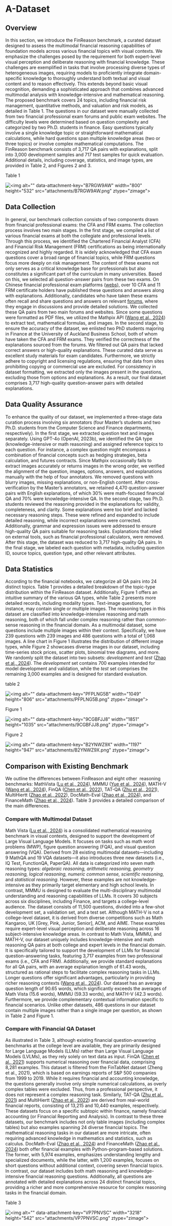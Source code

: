 # A-Dataset

## Overview

In this section, we introduce the FinReason benchmark, a curated dataset designed to assess the multimodal financial reasoning capabilities of foundation models across various financial topics with visual contexts. We emphasize the challenges posed by the requirement for both expert-level visual perception and deliberate reasoning with financial knowledge. These challenges are exemplified in tasks that involve processing diverse types of heterogeneous images, requiring models to proficiently integrate domain-specific knowledge to thoroughly understand both textual and visual content and to reason effectively. This extends beyond basic visual recognition, demanding a sophisticated approach that combines advanced multimodal analysis with knowledge-intensive and mathematical reasoning. The proposed benchmark covers 24 topics, including financial risk management, quantitative methods, and valuation and risk models, as detailed in Table 1. The questions in our dataset were manually collected from two financial professional exam forums and public exam websites. The difficulty levels were determined based on question complexity and categorized by two Ph.D. students in finance. Easy questions typically involve a single knowledge topic or straightforward mathematical calculations, while hard questions span multiple knowledge areas (two or three topics) or involve complex mathematical computations. The FinReason benchmark consists of 3,717 QA pairs with explanations, split into 3,000 development samples and 717 test samples for quick evaluation. Additional details, including coverage, statistics, and image types, are provided in Table 2, and Figures 2 and 3.

Table 1

![\<img alt="" data-attachment-key="B7RGW9AW" width="800" height="532" src="attachments/B7RGW9AW.png" ztype="zimage">](attachments/B7RGW9AW.png)

## Data Collection

In general, our benchmark collection consists of two components drawn from financial professional exams: the CFA and FRM exams. The collection process involves two main stages. In the first stage, we compiled a list of various financial exams at both the collegiate and professional levels. Through this process, we identified the Chartered Financial Analyst (CFA) and Financial Risk Management (FRM) certifications as being internationally recognized and highly regarded. It is widely acknowledged that CFA exam questions cover a broad range of financial topics, while FRM questions focus more deeply on risk management. The content of these exams not only serves as a critical knowledge base for professionals but also constitutes a significant part of the curriculum in many universities. Based on this, we selected all question-answer pairs from these two exams. On Chinese financial professional exam platforms ([webs](https://www.frm.cn/answer/)), over 10 CFA and 11 FRM certificate holders have published these questions and answers along with explanations. Additionally, candidates who have taken these exams often recall and share questions and answers on relevant [forums](https://bbs.frm.cn/), where they engage in discussions and provide detailed solutions. We collected these QA pairs from two main forums and websites. Since some questions were formatted as PDF files, we utilized the Mathpix API ([Wang et al., 2024](zotero://select/library/items/4TS6RFHG)) to extract text, mathematical formulas, and images. In the second stage, to ensure the accuracy of the dataset, we enlisted two PhD students majoring in Finance at the University of Auckland Business School, both of whom have taken the CFA and FRM exams. They verified the correctness of the explanations sourced from the forums. We filtered out QA pairs that lacked correct answers or high-quality explanations. These curated data serve as excellent study materials for exam candidates. Furthermore, we strictly adhere to copyright and licensing regulations, ensuring that data from sites prohibiting copying or commercial use are excluded. For consistency in dataset formatting, we extracted only the images present in the questions, excluding those from options and explanations. As a result, our final dataset comprises 3,717 high-quality question-answer pairs with detailed explanations.

## Data Quality Assurance

To enhance the quality of our dataset, we implemented a three-stage data curation process involving six annotators (four Master’s students and two Ph.D. students from the Computer Science and Finance departments, respectively). In the first stage, we extracted question text and images separately. Using GPT-4o (OpenAI, 2023b), we identified the QA type (knowledge-intensive or math reasoning) and assigned reference topics to each question. For instance, a complex question might encompass a combination of financial concepts such as hedging strategies, beta calculation, and futures contracts. Since Mathpix occasionally fails to extract images accurately or returns images in the wrong order, we verified the alignment of the question, images, options, answers, and explanations manually with the help of four annotators. We removed questions with blurry images, missing explanations, or non-English content. After cross-verification by the Master’s annotators, we retained 4,470 question-answer pairs with English explanations, of which 30% were math-focused financial QA and 70% were knowledge-intensive QA. In the second stage, two Ph.D. students reviewed the reasoning provided in the explanations for validity, completeness, and clarity. Some explanations were too brief and lacked necessary reasoning steps. These were refined and expanded to include detailed reasoning, while incorrect explanations were corrected. Additionally, grammar and expression issues were addressed to ensure high-quality QA pairs suitable for reasoning tasks. Explanations that relied on external tools, such as financial professional calculators, were removed. After this stage, the dataset was reduced to 3,717 high-quality QA pairs. In the final stage, we labeled each question with metadata, including question ID, source topics, question type, and other relevant attributes.

## Data Statistics

According to the financial notebooks, we categorize all QA pairs into 24 distinct topics. Table 1 provides a detailed breakdown of the topic-type distribution within the FinReason dataset. Additionally, Figure 1 offers an intuitive summary of the various QA types, while Table 2 presents more detailed records, including modality types. Text-image questions, for instance, may contain single or multiple images. The reasoning types in this dataset are classified into knowledge-intensive reasoning and math reasoning, both of which fall under complex reasoning rather than common-sense reasoning in the financial domain. As a multimodal dataset, some questions include multiple images within their context. Specifically, we have 239 questions with 239 images and 486 questions with a total of 1,068 images. A line chart in Figure 1 illustrates the distribution of different image types, while Figure 2 showcases diverse images in our dataset, including time-series stock prices, scatter plots, binomial tree diagrams, and more. We randomly split the dataset into two subsets: *development* and *test* ([Zhao et al., 2024](zotero://select/library/items/R3L3UWYG)). The *development* set contains 700 examples intended for model development and validation, while the *test* set comprises the remaining 3,000 examples and is designed for standard evaluation.

table 2

![\<img alt="" data-attachment-key="PFPLNG5B" width="1049" height="806" src="attachments/PFPLNG5B.png" ztype="zimage">](attachments/PFPLNG5B.png)

Figure 1

![\<img alt="" data-attachment-key="9CGBFJJ8" width="1851" height="1035" src="attachments/9CGBFJJ8.png" ztype="zimage">](attachments/9CGBFJJ8.png)

Figure 2

![\<img alt="" data-attachment-key="B2YNWZ9X" width="1197" height="947" src="attachments/B2YNWZ9X.png" ztype="zimage">](attachments/B2YNWZ9X.png)

## Comparison with Existing Benchmark

We outline the differences between FinReason and eight other  reasoning benchmarks: MathVista ([Lu et al., 2024](zotero://select/library/items/JFCJN7ZN)), MMMU ([Yue et al., 2024](zotero://select/library/items/CRFR977L)), MATH-V ([Wang et al., 2024](zotero://select/library/items/4TS6RFHG)), FinQA ([Chen et al., 2022](zotero://select/library/items/Q6ZHWRV5)), TAT-QA ([Zhu et al., 2021](zotero://select/library/items/436BPGTN)), MultiHiertt ([Zhao et al., 2022](zotero://select/library/items/VCHGBC7A)), DocMath-Eval ([Zhao et al., 2024](zotero://select/library/items/I8LMGSXS)), and FinanceMath ([Zhao et al., 2024](zotero://select/library/items/R3L3UWYG)). Table 3 provides a detailed comparison of the main differences.

### Compare with Multimodal Dataset

Math Vista ([Lu et al., 2024](zotero://select/library/items/JFCJN7ZN)) is a consolidated mathematical reasoning benchmark in visual contexts, designed to support the development of Large Visual Language Models. It focuses on tasks such as math word problems (MWP), figure question answering (FQA), and visual question answering (VQA). Derived from 28 existing multimodal datasets—including 9 MathQA and 19 VQA datasets—it also introduces three new datasets (i.e., IQ Test, FunctionQA, PaperQA). All data is categorized into seven math reasoning types: *algebraic reasoning, arithmetic reasoning, geometry reasoning, logical reasoning, numeric common sense, scientific reasoning,* and *statistical reasoning.* However, these examples are not knowledge-intensive as they primarily target elementary and high school levels. In contrast, MMMU is designed to evaluate the multi-disciplinary multimodal understanding and reasoning capabilities of LLMs. It covers 30 subjects across six disciplines, including Finance, and targets a college-level audience. The dataset consists of 11,500 questions, divided into a few-shot development set, a validation set, and a test set. Although MATH-V is not a college-level dataset, it is derived from diverse competitions such as Math Kangaroo, UK \[Grey, Pink, Junior, Senior], ACM, and AIME. These examples require expert-level visual perception and deliberate reasoning across 16 subject-intensive knowledge areas. In contrast to Math Vista, MMMU, and MATH-V, our dataset uniquely includes knowledge-intensive and math reasoning QA pairs at both college and expert levels in the financial domain. It is specifically tailored to support the development of LLMs for financial question-answering tasks, featuring 3,717 examples from two professional exams (i.e., CFA and FRM). Additionally, we provide standard explanations for all QA pairs, with an average explanation length of 61.43 words, structured as rational steps to facilitate complex reasoning tasks in LLMs. Longer questions offer significant advantages, particularly in providing richer reasoning contexts ([Wang et al., 2024](zotero://select/library/items/4TS6RFHG)). Our dataset has an average question length of 90.65 words, which significantly exceeds the averages of Math Vista (15.6 words), MMMU (59.33 words), and MATH-V (42.3 words). Furthermore, we provide complementary contextual information specific to financial scenarios. Unlike other datasets, 486 questions in our dataset contain multiple images rather than a single image per question, as shown in Table 2 and Figure 1.

### Compare with Financial QA Dataset

As illustrated in Table 3, although existing financial question-answering benchmarks at the college level are available, they are primarily designed for Large Language Models (LLMs) rather than Large Visual Language Models (LVLMs), as they rely solely on text data as input. FinQA ([Chen et al., 2021](zotero://select/library/items/657PYVXL)) supports numerical reasoning over financial data, comprising 8,281 examples. This dataset is filtered from the FinTabNet dataset (Zheng et al., 2021), which is based on earnings reports of S\&P 500 companies from 1999 to 2019. While it requires financial and accounting knowledge, the questions generally involve only simple numerical calculations, as overly complex tables were excluded. Thus, from a professional perspective, it does not represent a complex reasoning task. Similarly, TAT-QA ([Zhu et al., 2021](zotero://select/library/items/Q8YAAQXE)) and MultiHiertt ([Zhao et al., 2022](zotero://select/library/items/VCHGBC7A)) are derived from real-world financial reports, consisting of 13,215 and 10,440 examples, respectively. These datasets focus on a specific subtopic within finance, namely financial accounting (or Financial Reporting and Analysis). In contrast to these three datasets, our benchmark includes not only table images (including complex tables) but also examples spanning 24 diverse financial topics. The mathematical reasoning tasks in our dataset are more intricate, often requiring advanced knowledge in mathematics and statistics, such as calculus. DocMath-Eval ([Zhao et al., 2024](zotero://select/library/items/N3SKMXCT)) and FinanceMath ([Zhao et al., 2024](zotero://select/library/items/R3L3UWYG)) both offer financial examples with Python-program-based solutions. The former, with 5,974 examples, emphasizes understanding lengthy and specialized documents, while the latter, with 1,200 examples, focuses on short questions without additional context, covering seven financial topics. In contrast, our dataset includes both math reasoning and knowledge-intensive financial reasoning questions. Additionally, all questions are annotated with detailed explanations across 24 distinct financial topics, providing a richer and more comprehensive resource for complex reasoning tasks in the financial domain.

Table 3

![\<img alt="" data-attachment-key="VP7PNVSC" width="3218" height="542" src="attachments/VP7PNVSC.png" ztype="zimage">](attachments/VP7PNVSC.png)

